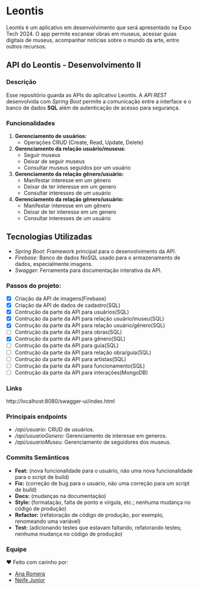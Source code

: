 # Leontis
Leontis é um aplicativo em desenvolvimento que será apresentado na Expo Tech 2024. O app permite escanear obras em museus, acessar guias digitais de museus, acompanhar notícias sobre o mundo da arte, entre outros recursos. 

## API do Leontis - Desenvolvimento II

### Descrição
Esse repositório guarda as APIs do aplicativo Leontis. 
A *API REST* desenvolvida com *Spring Boot* permite a comunicação entre a interface e o banco de dados **SQL** além de autenticação de acesso para segurança.


### Funcionalidades
1. **Gerenciamento de usuários:**
   - Operações CRUD (Create, Read, Update, Delete)
2. **Gerenciamento da relação usuário/museus**:
   - Seguir museus
   - Deixar de seguir museus
   - Consultar museus seguidos por um usuário
3. **Gerenciamento da relação gênero/usuário:**
   - Manifestar interesse em um gênero
   - Deixar de ter interesse em um genero
   - Consultar interesses de um usuário
4. **Gerenciamento da relação gênero/usuário:**
   - Manifestar interesse em um gênero
   - Deixar de ter interesse em um genero
   - Consultar interesses de um usuário

## Tecnologias Utilizadas
- *Spring Boot*: Framework principal para o desenvolvimento da API.
- *Firebase*: Banco de dados NoSQL usado para o armazenamento de dados, especialmente imagens.
- *Swagger*: Ferramenta para documentação interativa da API.

### Passos do projeto:
 - [x] Criação da API de imagens(Firebase)
 - [x] Criação da API de dados de cadastro(SQL)
 - [x] Contrução da parte da API para usuários(SQL)
 - [x] Contrução da parte da API para relação usuário/museu(SQL) 
 - [X] Contrução da parte da API para relação usuário/gênero(SQL)
 - [ ] Contrução da parte da API para obras(SQL)
 - [X] Contrução da parte da API para gênero(SQL)
 - [ ] Contrução da parte da API para guia(SQL)
 - [ ] Contrução da parte da API para relação obra/guia(SQL)
 - [ ] Contrução da parte da API para artistas(SQL)
 - [ ] Contrução da parte da API para funcionamento(SQL)
 - [ ] Contrução da parte da API para interações(MongoDB)

### Links 
http://localhost:8080/swagger-ui/index.html

### Principais endpoints
- */api/usuario*: CRUD de usuários.
- */api/usuarioGenero*: Gerenciamento de interesse em generos.
- */api/usuarioMuseu*: Gerenciamento de seguidores dos museus.
 ### Commits Semânticos 
 - **Feat:** (nova funcionalidade para o usuário, não uma nova funcionalidade para o script de build) 
 - **Fix:** (correção de bug para o usuário, não uma correção para um script de build)
 - **Docs:** (mudanças na documentação) 
 - **Style:** (formatação, falta de ponto e vírgula, etc.; nenhuma mudança no código de produção) 
 - **Refactor:** (refatoração de código de produção, por exemplo, renomeando uma variável) 
 - **Test:** (adicionando testes que estavam faltando, refatorando testes; nenhuma mudança no código de produção)
### Equipe
❤️ Feito com carinho por:
- [Ana Romera](https://github.com/anaBeatrizRomera)
- [Neife Junior](https://github.com/NeifeJunior)
